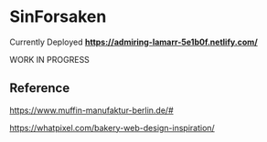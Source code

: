 # SinForsaken

Currently Deployed **https://admiring-lamarr-5e1b0f.netlify.com/**

WORK IN PROGRESS

## Reference

https://www.muffin-manufaktur-berlin.de/#

https://whatpixel.com/bakery-web-design-inspiration/
